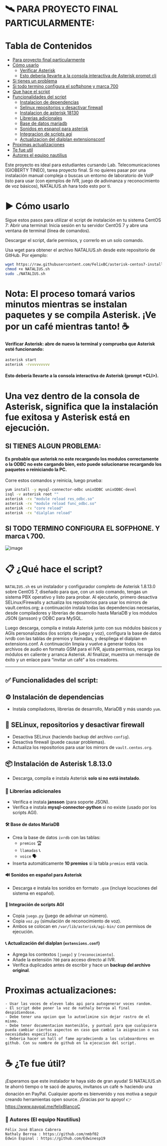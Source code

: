 # 🛰️ PARA PROYECTO FINAL PARTICULARMENTE:

# Tabla de Contenidos

- [Para proyecto final particularmente](#para-proyecto-final-particularmente)
- [Cómo usarlo](#cómo-usarlo)
  - [Verificar Asterisk](#verificar-asterisk)
  - [Esto deberia llevarte a la consola interactiva de Asterisk prompt cli](#esto-deberia-llevarte-a-la-consola-interactiva-de-asterisk-prompt-cli)
- [Si tienes un problema](#si-tienes-un-problema)
- [Si todo termino configura el softphone y marca 700](#si-todo-termino-configura-el-softphone-y-marca-700)
- [Que hace el script](#que-hace-el-script)
- [Funcionalidades del script](#funcionalidades-del-script)
  - [Instalacion de dependencias](#instalacion-de-dependencias)
  - [Selinux repositorios y desactivar firewall](#selinux-repositorios-y-desactivar-firewall)
  - [Instalacion de asterisk 18130](#instalacion-de-asterisk-18130)
  - [Librerias adicionales](#librerias-adicionales)
  - [Base de datos mariadb](#base-de-datos-mariadb)
  - [Sonidos en espanol para asterisk](#sonidos-en-espanol-para-asterisk)
  - [Integracion de scripts agi](#integracion-de-scripts-agi)
  - [Actualizacion del dialplan extensionsconf](#actualizacion-del-dialplan-extensionsconf)
- [Proximas actualizaciones](#proximas-actualizaciones)
- [Te fue util](#te-fue-util)
- [Autores el equipo nautilius](#autores-el-equipo-nautilius)




Este proyecto es ideal para estudiantes cursando Lab. Telecomunicaciones (GIOBERTY TINEO), tarea proyecto final. Si no quieres pasar por una instalación manual compleja o buscas un entorno de laboratorio de VoIP listo para usar (con ejemplos de IVR, juego de adivinanza y reconocimiento de voz básicos), NATALIUS.sh hara todo esto por ti.

# ▶️ Cómo usarlo

Sigue estos pasos para utilizar el script de instalación en tu sistema CentOS 7:
Abrir una terminal: Inicia sesión en tu servidor CentOS 7 y abre una ventana de terminal (línea de comandos).

Descargar el script, darle permisos, y correrlo en un solo comando.

Usa wget para obtener el archivo NATALIUS.sh desde este repositorio de GitHub. Por ejemplo:
```bash
wget https://raw.githubusercontent.com/FelixBC/asterisk-centos7-installer/main/NATALIUS.sh -O NATALIUS.sh
chmod +x NATALIUS.sh
sudo ./NATALIUS.sh
```
# Nota: El proceso tomará varios minutos mientras se instalan paquetes y se compila Asterisk. ¡Ve por un café mientras tanto! ☕

#### Verificar Asterisk: abre de nuevo la terminal y comprueba que Asterisk esté funcionando:
```bash  
asterisk start
asterisk -rvvvvvvvvv
```
#### Esto debería llevarte a la consola interactiva de Asterisk (prompt *CLI>).

# Una vez dentro de la consola de Asterisk, significa que la instalación fue exitosa y Asterisk está en ejecución.
## SI TIENES ALGUN PROBLEMA:   
#### Es probable que asterisk no este recargando los modulos correctamente o la ODBC no este cargando bien, esto puede solucionarse recargando los paquetes o reiniciando la PC.  
  Corre estos comandos y reinicia, luego prueba:
```bash
yum install -y mysql-connector-odbc unixODBC unixODBC-devel
isql -v asterisk root ""
asterisk -rx "module reload res_odbc.so"
asterisk -rx "module reload func_odbc.so"
asterisk -rx "core reload"
asterisk -rx "dialplan reload"
```
## SI TODO TERMINO CONFIGURA EL SOFPHONE.  Y marca  📞 700.
![image](https://github.com/user-attachments/assets/d555373c-cf20-45ec-be38-2083a9aa0f92)


# 📋 ¿Qué hace el script?

`NATALIUS.sh` es un instalador y configurador completo de Asterisk 1.8.13.0 sobre CentOS 7, diseñado para que, con un solo comando, tengas un sistema PBX operativo y listo para probar. Al ejecutarlo, primero desactiva SELinux/Firewalls y actualiza los repositorios para usar los mirrors de vault.centos.org; a continuación instala todas las dependencias necesarias, desde compiladores y librerías de desarrollo hasta MariaDB y los módulos JSON (jansson) y ODBC para MySQL.

Luego descarga, compila e instala Asterisk junto con sus módulos básicos y AGIs personalizados (los scripts de juego y voz), configura la base de datos ivrdb con las tablas de premios y llamadas, y despliega el dialplan en extensions.conf. A continuación limpia y vuelve a generar todos los archivos de audio en formato GSM para el IVR, ajusta permisos, recarga los módulos en caliente y arranca Asterisk. Al finalizar, muestra un mensaje de éxito y un enlace para “invitar un café” a los creadores.

---

## ✅ Funcionalidades del script:

## ⚙️ Instalación de dependencias
- Instala compiladores, librerías de desarrollo, MariaDB y más usando `yum`.

## 🔐 SELinux, repositorios y desactivar firewall
- Desactiva SELinux (haciendo backup del archivo `config`).  
- Desactiva firewall (puede causar problemas).
- Actualiza los repositorios para usar los mirrors de `vault.centos.org`.

## 📦 Instalación de Asterisk 1.8.13.0
- Descarga, compila e instala Asterisk **solo si no está instalado**.

### 🧩 Librerías adicionales
- Verifica e instala **jansson** (para soporte JSON).
- Verifica e instala **mysql-connector-python** si no existe (usado por los scripts AGI).

#### 🛠️ Base de datos MariaDB
- Crea la base de datos `ivrdb` con las tablas:
  - `premios` 🏆  
  - `llamadas` 📞  
  - `voice` 🗣️
- Inserta automáticamente **10 premios** si la tabla `premios` está vacía.

#### 🔊 Sonidos en español para Asterisk
- Descarga e instala los sonidos en formato `.gsm` (incluye locuciones del sistema en español).

#### 🤖 Integración de scripts AGI
- Copia `juego.py` (juego de adivinar un número).
- Copia `voz.py` (simulación de reconocimiento de voz).
- Ambos se colocan en `/var/lib/asterisk/agi-bin/` con permisos de ejecución.

#### 📞 Actualización del dialplan (`extensions.conf`)
- Agrega los contextos `[juego]` y `[reconocimiento]`.
- Añade la extensión `700` para acceso directo al IVR.
- Verifica duplicados antes de escribir y hace un **backup del archivo original**.



# Proximas actualizaciones:
```
- Usar las voces de eleven labs api para autogenerar voces random.
- El script debe poner la voz de nathaly berroa al final despidiendose.
- Debe tener una opcion que lo autoelimine sin dejar rastro de el mismo.
- Debe tener documentacion mantenible, y puntual para que cualquiera pueda cambiar ciertos aspectos en caso que cambie la asignacion o sus necesidades especificas.
- Deberia hacer un hall of fame agradeciendo a los colaboardores en github. Con su nombre de github en la ejecucion del script.

```

# ☕ ¿Te fue útil?
¡Esperamos que este instalador te haya sido de gran ayuda! Si NATALIUS.sh te ahorró tiempo o te sacó de apuros, invítanos un café ☕ haciendo una donación en PayPal. Cualquier aporte es bienvenido y nos motiva a seguir creando herramientas open source. ¡Gracias por tu apoyo! 👉 https://www.paypal.me/felixBlancoC



### 👥 Autores (El equipo Nautilius)
```
Félix José Blanco Cabrera
Nathaly Berroa : https://github.com/nmbf02
Edwin Espinal : https://github.com/Edwinesp19
```

